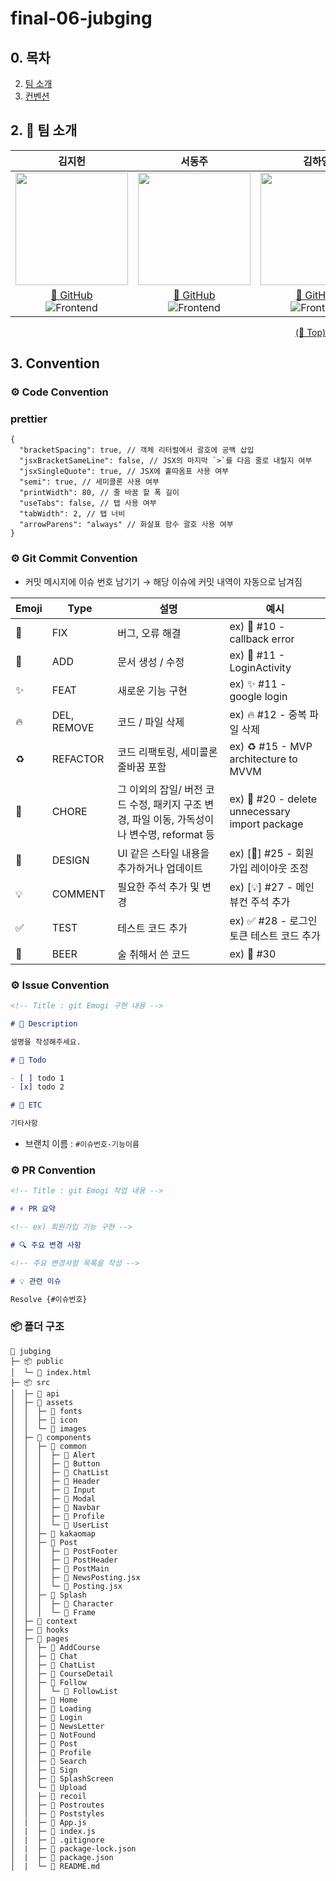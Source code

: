 # final-06-jubging

## 0. 목차

2. [팀 소개](#2-👥-팀-소개)
3. [컨벤션](#3-convention)

## 2. 👥 팀 소개

|                                                            **김지헌**                                                            |                                                            **서동주**                                                            |                                                            **김하영**                                                            |                                                            **정현지**                                                            |
| :------------------------------------------------------------------------------------------------------------------------------: | :------------------------------------------------------------------------------------------------------------------------------: | :------------------------------------------------------------------------------------------------------------------------------: | :------------------------------------------------------------------------------------------------------------------------------: |
| <img src="https://github.com/FRONTENDSCHOOL7/final-06-jubging/assets/85389685/6494887b-2c19-443e-afae-52604fa7cb77" height=180 > | <img src="https://github.com/FRONTENDSCHOOL7/final-06-jubging/assets/85389685/30458ecc-e656-4ec1-b106-738b521eed2e" height=180 > | <img src="https://github.com/FRONTENDSCHOOL7/final-06-jubging/assets/85389685/487afe48-8f88-4815-997a-c9563931de06" height=180 > | <img src="https://github.com/FRONTENDSCHOOL7/final-06-jubging/assets/85389685/c4e82a04-7a19-41bb-9aa8-413bb0c282c1" height=180 > |
|             [🔗 GitHub](https://github.com/kkang123)<br/> ![Frontend](https://img.shields.io/badge/-Frontend-green)              |             [🔗 GitHub](https://github.com/WestEastZ)<br/> ![Frontend](https://img.shields.io/badge/-Frontend-green)             |              [🔗 GitHub](https://github.com/hangnik)<br/> ![Frontend](https://img.shields.io/badge/-Frontend-green)              |             [🔗 GitHub](https://github.com/aicul313)<br/> ![Frontend](https://img.shields.io/badge/-Frontend-green)              |

<p align="right"><a href="#top">(🔼 Top)</a></p>

## 3. Convention

### ⚙️ Code Convention

### prettier

```
{
  "bracketSpacing": true, // 객체 리터럴에서 괄호에 공백 삽입
  "jsxBracketSameLine": false, // JSX의 마지막 `>`를 다음 줄로 내릴지 여부
  "jsxSingleQuote": true, // JSX에 홑따옴표 사용 여부
  "semi": true, // 세미콜론 사용 여부
  "printWidth": 80, // 줄 바꿈 할 폭 길이
  "useTabs": false, // 탭 사용 여부
  "tabWidth": 2, // 탭 너비
  "arrowParens": "always" // 화살표 함수 괄호 사용 여부
}
```

### ⚙️ Git Commit Convention

- 커밋 메시지에 이슈 번호 남기기 → 해당 이슈에 커밋 내역이 자동으로 남겨짐

| Emoji | Type        | 설명                                                                                        | 예시                                           |
| ----- | ----------- | ------------------------------------------------------------------------------------------- | ---------------------------------------------- |
| 🐛    | FIX         | 버그, 오류 해결                                                                             | ex) 🐛 #10 - callback error                    |
| 📝    | ADD         | 문서 생성 / 수정                                                                            | ex) 📝 #11 - LoginActivity                     |
| ✨    | FEAT        | 새로운 기능 구현                                                                            | ex) ✨ #11 - google login                      |
| 🔥    | DEL, REMOVE | 코드 / 파일 삭제                                                                            | ex) 🔥 #12 - 중복 파일 삭제                    |
| ♻️    | REFACTOR    | 코드 리팩토링, 세미콜론 줄바꿈 포함                                                         | ex) ♻️ #15 - MVP architecture to MVVM          |
| 🚚    | CHORE       | 그 이외의 잡일/ 버전 코드 수정, 패키지 구조 변경, 파일 이동, 가독성이나 변수명, reformat 등 | ex) 🚚 #20 - delete unnecessary import package |
| 💄    | DESIGN      | UI 같은 스타일 내용을 추가하거나 업데이트                                                   | ex) [💄] #25 - 회원가입 레이아웃 조정          |
| 💡    | COMMENT     | 필요한 주석 추가 및 변경                                                                    | ex) [💡] #27 - 메인 뷰컨 주석 추가             |
| ✅    | TEST        | 테스트 코드 추가                                                                            | ex) ✅ #28 - 로그인 토큰 테스트 코드 추가      |
| 🍻    | BEER        | 술 취해서 쓴 코드                                                                           | ex) 🍻 #30                                     |

### ⚙️ Issue Convention

```markdown
<!-- Title : git Emogi 구현 내용 -->

# 📑 Description

설명을 작성해주세요.

# 📝 Todo

- [ ] todo 1
- [x] todo 2

# 📍 ETC

기타사항
```

- 브랜치 이름 : `#이슈번호-기능이름`

### ⚙️ PR Convention

```markdown
<!-- Title : git Emogi 작업 내용 -->

# ⚡ PR 요약

<!-- ex) 회원가입 기능 구현 -->

# 🔍 주요 변경 사항

<!-- 주요 변경사항 목록을 작성 -->

# 💡 관련 이슈

Resolve {#이슈번호}
```

### 📦 폴더 구조

```
🏃 jubging
├─ 📦 public
│  └─ 📄 index.html
├─ 📦 src
│  ├─ 📂 api
│  ├─ 📂 assets
│  │  ├─ 📂 fonts
│  │  ├─ 📂 icon
│  │  └─ 📂 images
│  ├─ 📂 components
│  │  ├─ 📂 common
│  │  │  ├─ 📂 Alert
│  │  │  ├─ 📂 Button
│  │  │  ├─ 📂 ChatList
│  │  │  ├─ 📂 Header
│  │  │  ├─ 📂 Input
│  │  │  ├─ 📂 Modal
│  │  │  ├─ 📂 Navbar
│  │  │  ├─ 📂 Profile
│  │  │  └─ 📂 UserList
│  │  ├─ 📂 kakaomap
│  │  ├─ 📂 Post
│  │  │  ├─ 📂 PostFooter
│  │  │  ├─ 📂 PostHeader
│  │  │  ├─ 📂 PostMain
│  │  │  ├─ 📄 NewsPosting.jsx
│  │  │  └─ 📄 Posting.jsx
│  │  ├─ 📂 Splash
│  │  │  ├─ 📂 Character
│  │  │  └─ 📂 Frame
│  ├─ 📂 context
│  ├─ 📂 hooks
│  ├─ 📂 pages
│  │  ├─ 📂 AddCourse
│  │  ├─ 📂 Chat
│  │  ├─ 📂 ChatList
│  │  ├─ 📂 CourseDetail
│  │  ├─ 📂 Follow
│  │  │  └─ 📂 FollowList
│  │  ├─ 📂 Home
│  │  ├─ 📂 Loading
│  │  ├─ 📂 Login
│  │  ├─ 📂 NewsLetter
│  │  ├─ 📂 NotFound
│  │  ├─ 📂 Post
│  │  ├─ 📂 Profile
│  │  ├─ 📂 Search
│  │  ├─ 📂 Sign
│  │  ├─ 📂 SplashScreen
│  │  └─ 📂 Upload
│  │  ├─ 📂 recoil
│  │  ├─ 📂 Postroutes
│  │  ├─ 📂 Poststyles
│  |  ├─ 📄 App.js
│  |  ├─ 📄 index.js
│  |  ├─ 📄 .gitignore
│  |  ├─ 📄 package-lock.json
│  |  ├─ 📄 package.json
│  |  └─ 📄 README.md
```
